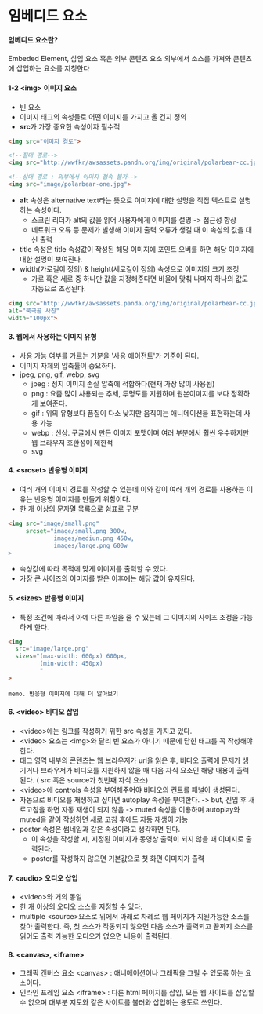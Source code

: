 # 임베디드 요소
#### 임베디드 요소란?
Embeded Element, 삽입 요소 혹은 외부 콘텐츠 요소
외부에서 소스를 가져와 콘텐츠에 삽입하는 요소를 지칭한다

#### 1-2 &lt;img&gt; 이미지 요소
 - 빈 요소
 - 이미지 태그의 속성들로 어떤 이미지를 가지고 올 건지 정의
 - **src**가 가장 중요한 속성이자 필수적
```html
<img src="이미지 경로">

<!--절대 경로-->
<img src="http://wwfkr/awsassets.pandn.org/img/original/polarbear-cc.jpg">

<!--상대 경로 : 외부에서 이미지 접속 불가-->
<img src="image/polarbear-one.jpg">
```
 - **alt** 속성은 alternative text라는 뜻으로 이미지에 대한 설명을 직접 텍스트로 설명하는 속성이다. 
    - 스크린 리더가 alt의 값을 읽어 사용자에게 이미지를 설명 -> 접근성 향상
    - 네트워크 오류 등 문제가 발생해 이미지 출력 오류가 생길 때 이 속성의 값을 대신 출력
 - title 속성은 title 속성값이 작성된 해당 이미지에 포인트 오버를 하면 해당 이미지에 대한 설명이 보여진다.
- width(가로길이 정의) & height(세로길이 정의) 속성으로 이미지의 크기 조정
    - 가로 혹은 세로 중 하나만 값을 지정해준다면 비율에 맞춰 나머지 하나의 값도 자동으로 조정된다.
```html
<img src="http://wwfkr/awsassets.panda.org/img/original/polarbear-cc.jpg"
alt="북극곰 사진"
width="100px">
```
#### 3. 웹에서 사용하는 이미지 유형
 - 사용 가능 여부를 가르는 기분을 '사용 에이전트'가 기준이 된다.
 - 이미지 자체의 압축률이 중요하다.
 - jpeg, png, gif, webp, svg
    - jpeg : 정지 이미지 손실 압축에 적합하다(현재 가장 많이 사용됨)
    - png : 요즘 많이 사용되는 추세, 투명도를 지원하며 원본이미지를 보다 정확하게 보여준다.
    - gif : 위의 유형보다 품질이 다소 낮지만 움직이는 애니메이션을 표현하는데 사용 가능
    - webp : 신상. 구글에서 만든 이미지 포맷이며 여러 부분에서 훨씬 우수하지만 웹 브라우저 호환성이 제한적
    - svg

#### 4. &lt;srcset&gt; 반응형 이미지 
 - 여러 개의 이미지 경로를 작성할 수 있는데 이와 같이 여러 개의 경로를 사용하는 이유는 반응형 이미지를 만들기 위함이다.
 - 한 개 이상의 문자열 목록으로 쉼표로 구분
```html
<img src="image/small.png"
     srcset="image/small.png 300w, 
             images/mediun.png 450w,
             images/large.png 600w
>
```
 - 속성값에 따라 목적에 맞게 이미지를 출력할 수 있다.
 - 가장 큰 사이즈의 이미지를 받은 이후에는 해당 값이 유지된다.

#### 5. &lt;sizes&gt; 반응형 이미지
 - 특정 조건에 따라서 아예 다른 파일을 줄 수 있는데 그 이미지의 사이즈 조정을 가능하게 한다.
```html
<img
  src="image/large.png"
  sizes="(max-width: 600px) 600px,
         (min-width: 450px)
         "
>
```
`memo. 반응형 이미지에 대해 더 알아보기`

#### 6. &lt;video&gt; 비디오 삽입
 - &lt;video&gt;에는 링크를 작성하기 위한 src 속성을 가지고 있다.
 - &lt;video&gt; 요소는 &lt;img&gt;와 달리 빈 요소가 아니기 때문에 닫힌 태그를 꼭 작성해야 한다.
  - 태그 영역 내부의 콘텐츠는 웹 브라우저가 url을 읽은 후, 비디오 출력에 문제가 생기거나 브라우저가 비디오를 지원하지 않을 때 다음 자식 요소인 해당 내용이 출력된다. ( src 혹은 source가 첫번째 자식 요소)
  - &lt;video&gt;에 controls 속성을 부여해주어야 비디오의 컨트롤 패널이 생성된다.
  - 자동으로 비디오를 재생하고 싶다면 autoplay 속성을 부여한다. -> but, 진입 후 새로고침을 하면 자동 재생이 되지 않음 -> muted 속성을 이용하며 autoplay와 muted을 같이 작성하면 새로 고침 후에도 자동 재생이 가능
  - poster 속성은 썸네일과 같은 속성이라고 생각하면 된다.
      - 이 속성을 작성할 시, 지정된 이미지가 동영상 출력이 되지 않을 때 이미지로 출력된다.
      - poster를 작성하지 않으면 기본값으로 첫 화면 이미지가 출력

#### 7. &lt;audio&gt; 오디오 삽입
 - &lt;video&gt;와 거의 동일
 - 한 개 이상의 오디오 소스를 지정할 수 있다.
 - multiple &lt;source&gt;요소로 위에서 아래로 차례로 웹 페이지가 지원가능한 소스를 찾아 출력한다. 즉, 첫 소스가 작동되지 않으면 다음 소스가 출력되고 끝까지 소스를 읽어도 출력 가능한 오디오가 없으면 내용이 출력된다.

 #### 8. &lt;canvas&gt;, &lt;iframe&gt;
 - 그래픽 캔버스 요소 &lt;canvas&gt; : 애니메이션이나 그래픽을 그릴 수 있도록 하는 요소이다.
 - 인라인 프레임 요소 &lt;iframe&gt; : 다른 html 페이지를 삽입, 모든 웹 사이트를 삽입할 수 없으며 대부분 지도와 같은 사이트를 불러와 삽입하는 용도로 쓰인다.
